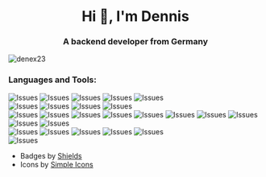 <h1 align="center">Hi 👋, I'm Dennis</h1>
<h3 align="center">A backend developer from Germany</h3>

<p align="left"> <img src="https://komarev.com/ghpvc/?username=denex23&label=Profile%20views&color=0e75b6&style=flat" alt="denex23" /> </p>

<h3 align="left">Languages and Tools:</h3>
<p align="left">
  <img alt="Issues" src="https://img.shields.io/static/v1?label=%7F&message=Ubuntu&color=orange&style=flat&logo=linux&logoColor=white" />
  <img alt="Issues" src="https://img.shields.io/static/v1?label=%7F&message=Windows&color=orange&style=flat&logo=windows&logoColor=white" />
  <img alt="Issues" src="https://img.shields.io/static/v1?label=%7F&message=PHPStorm&color=orange&style=flat&logo=phpstorm&logoColor=white" />
  <img alt="Issues" src="https://img.shields.io/static/v1?label=%7F&message=PyCharm&color=orange&style=flat&logo=pycharm&logoColor=white" />
  <img alt="Issues" src="https://img.shields.io/static/v1?label=%7F&message=VSC&color=orange&style=flat&logo=visualstudiocode&logoColor=white" />
  <br/>
  <img alt="Issues" src="https://img.shields.io/static/v1?label=%7F&message=PHP&color=orange&style=flat&logo=php&logoColor=white" />
  <img alt="Issues" src="https://img.shields.io/static/v1?label=%7F&message=Python&color=orange&style=flat&logo=python&logoColor=white" />
  <img alt="Issues" src="https://img.shields.io/static/v1?label=%7F&message=Java&color=orange&style=flat&logo=java&logoColor=white" />
  <img alt="Issues" src="https://img.shields.io/static/v1?label=%7F&message=C%2B%2B&color=orange&style=flat&logo=cplusplus&logoColor=white" />
  <br />
  <img alt="Issues" src="https://img.shields.io/static/v1?label=%7F&message=Bamboo&color=orange&style=flat&logo=bamboo&logoColor=white" />
  <img alt="Issues" src="https://img.shields.io/static/v1?label=%7F&message=Docker&color=orange&style=flat&logo=docker&logoColor=white" />
  <img alt="Issues" src="https://img.shields.io/static/v1?label=%7F&message=Elasticsearch&color=orange&style=flat&logo=elasticsearch&logoColor=white" />
  <img alt="Issues" src="https://img.shields.io/static/v1?label=%7F&message=Grafana&color=orange&style=flat&logo=grafana&logoColor=white" />
  <img alt="Issues" src="https://img.shields.io/static/v1?label=%7F&message=Kubernetes&color=orange&style=flat&logo=kubernetes&logoColor=white" />
  <img alt="Issues" src="https://img.shields.io/static/v1?label=%7F&message=MySQL&color=orange&style=flat&logo=mysql&logoColor=white" />
  <img alt="Issues" src="https://img.shields.io/static/v1?label=%7F&message=RabbitMQ&color=orange&style=flat&logo=rabbitmq&logoColor=white" />
  <img alt="Issues" src="https://img.shields.io/static/v1?label=%7F&message=Sentry&color=orange&style=flat&logo=sentry&logoColor=white" />
  <img alt="Issues" src="https://img.shields.io/static/v1?label=%7F&message=Swagger&color=orange&style=flat&logo=swagger&logoColor=white" />
  <img alt="Issues" src="https://img.shields.io/static/v1?label=%7F&message=Symfony&color=orange&style=flat&logo=symfony&logoColor=white" />
  </br>
  <img alt="Issues" src="https://img.shields.io/static/v1?label=%7F&message=Confluence&color=orange&style=flat&logo=confluence&logoColor=white" />
  <img alt="Issues" src="https://img.shields.io/static/v1?label=%7F&message=Jira&color=orange&style=flat&logo=jira&logoColor=white" />
  <img alt="Issues" src="https://img.shields.io/static/v1?label=%7F&message=LaTeX&color=orange&style=flat&logo=latex&logoColor=white" />
  <img alt="Issues" src="https://img.shields.io/static/v1?label=%7F&message=Slack&color=orange&style=flat&logo=slack&logoColor=white" />
  <img alt="Issues" src="https://img.shields.io/static/v1?label=%7F&message=Zoom&color=orange&style=flat&logo=zoom&logoColor=white" />
  <br />
  <img alt="Issues" src="https://img.shields.io/static/v1?label=%7F&message=CodinGame&color=orange&style=flat&logo=codingame&logoColor=white" />
</p>
<p>
  <ul>
    <li>Badges by <a href="https://shields.io/">Shields</a></li>
    <li>Icons by <a href="https://simpleicons.org/">Simple Icons</a></li>
  </ul>
</p>
